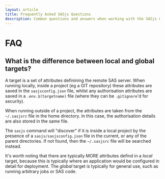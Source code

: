 ```yaml
---
layout: article
title: Frequently Asked SASjs Questions
description: Common questions and answers when working with the SASjs Command Line Interface
---
```


FAQ
====================

## What is the difference between local and global targets?

A target is a set of attributes definining the remote SAS server.  When running locally, inside a project (eg a GIT repository) these attributes are saved in the `sasjsconfig.json` file, whilst any authorisation attributes are saved in a `.env.$(targetname)` file (where they can be `.gitignore`'d for security).

When running outside of a project, the attributes are taken from the `~/.sasjsrc` file in the home directory.  In this case, the authorisation details are also stored in the same file.

The `sasjs` command will "discover" if it is inside a local project by the presence of a `sasjs/sasjsconfig.json` file in the current, or any of the parent directories.  If not found, then the `~/.sasjsrc` file will be searched instead.

It's worth noting that there are typically MORE attributes defind in a _local_ target, because this is typically where an application would be configured in detail for deployment.  The _global_ target is typically for general use, such as running arbitrary jobs or SAS code.